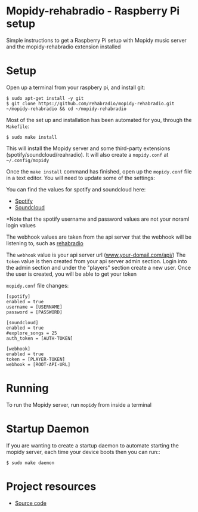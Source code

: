 # Mopidy-rehabradio - Raspberry Pi setup

Simple instructions to get a Raspberry Pi setup with Mopidy music server and the mopidy-rehabradio extension installed

Setup
=============

Open up a terminal from your raspbery pi, and install git:

    $ sudo apt-get install -y git
    $ git clone https://github.com/rehabradio/mopidy-rehabradio.git ~/mopidy-rehabradio && cd ~/mopidy-rehabradio

Most of the set up and installation has been automated for you, through the `Makefile`:

    $ sudo make install

This will install the Mopidy server and some third-party extensions (spotify/soundcloud/reahradio).
It will also create a `mopidy.conf` at `~/.config/mopidy`

Once the `make install` command has finished, open up the `mopidy.conf` file in a text editor. You will need to update some of the settings:

You can find the values for spotify and soundcloud here:

- [Spotify](https://www.spotify.com/uk/account/set-device-password/)
- [Soundcloud](http://www.mopidy.com/authenticate)

*Note that the spotify username and password values are not your noraml login values

The webhook values are taken from the api server that the webhook will be listening to, such as [rehabradio](https://github.com/rehabradio/server-core)

The `webhook` value is your api server url (www.your-domail.com/api/)
The `token` value is then created from your api server admin section. Login into the admin section and under the "players" section create a new user.
Once the user is created, you will be able to get your token


`mopidy.conf` file changes:

    [spotify]
    enabled = true
    username = [USERNAME]
    password = [PASSWORD]

    [soundcloud]
    enabled = true
    #explore_songs = 25
    auth_token = [AUTH-TOKEN]

    [webhook]
    enabled = true
    token = [PLAYER-TOKEN]
    webhook = [ROOT-API-URL]


Running
=============

To run the Mopidy server, run `mopidy` from inside a terminal

Startup Daemon
=============

If you are wanting to create a startup daemon to automate starting the mopidy server, each time your device boots then you can run::

    $ sudo make daemon


Project resources
=================

- [Source code](https://github.com/rehabradio/mopidy-rehabradio)

